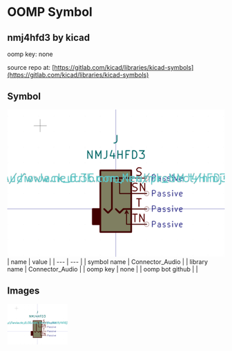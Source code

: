 # OOMP Symbol  
## nmj4hfd3  by kicad  
  
oomp key: none  
  
source repo at: [https://gitlab.com/kicad/libraries/kicad-symbols](https://gitlab.com/kicad/libraries/kicad-symbols)  
## Symbol  
  
[![working.png](working_600.png)](working.png)  
| name | value | 
| --- | --- | 
| symbol name | Connector_Audio | 
| library name | Connector_Audio | 
| oomp key | none | 
| oomp bot github |  | 
## Images  
  
[![working.png](working_140.png)](working.png)  
